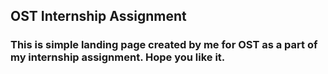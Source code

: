 ## OST Internship Assignment
### This is simple landing page created by me for OST as a part of my internship assignment. Hope you like it.
